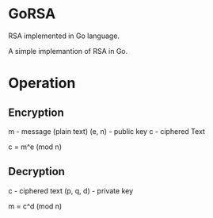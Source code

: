 # GoRSA
RSA implemented in Go language. 

A simple implemantion of RSA in Go. 

# Operation

## Encryption

m - message (plain text)
(e, n) - public key
c - ciphered Text

c = m^e (mod n)

## Decryption

c - ciphered text 
(p, q, d) - private key

m = c^d (mod n)



